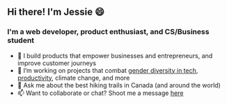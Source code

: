 ## Hi there! I'm Jessie 😄
### I'm a web developer, product enthusiast, and CS/Business student

- 🚀 I build products that empower businesses and entrepreneurs, and improve customer journeys
- 🌱 I’m working on projects that combat [gender diversity in tech](https://github.com/jessie-wu22/shehacks5.ca), [productivity](https://github.com/jessie-wu22/Align-Web-App-StarterHacks), climate change, and more
- 💬 Ask me about the best hiking trails in Canada (and around the world)
- 📫 Want to collaborate or chat? Shoot me a message [here](https://www.linkedin.com/in/jessie-wu-612ba5169/)

